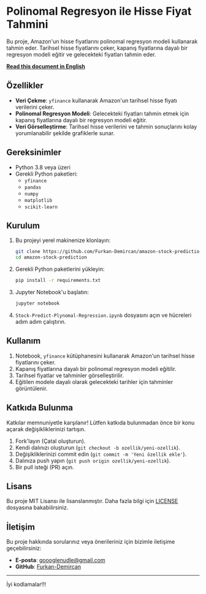 # Polinomal Regresyon ile Hisse Fiyat Tahmini

Bu proje, Amazon'un hisse fiyatlarını polinomal regresyon modeli kullanarak tahmin eder. Tarihsel hisse fiyatlarını çeker, kapanış fiyatlarına dayalı bir regresyon modeli eğitir ve gelecekteki fiyatları tahmin eder.

[**Read this document in English**](./README.md)

## Özellikler

- **Veri Çekme**: `yfinance` kullanarak Amazon'un tarihsel hisse fiyatı verilerini çeker.
- **Polinomal Regresyon Modeli**: Gelecekteki fiyatları tahmin etmek için kapanış fiyatlarına dayalı bir regresyon modeli eğitir.
- **Veri Görselleştirme**: Tarihsel hisse verilerini ve tahmin sonuçlarını kolay yorumlanabilir şekilde grafiklerle sunar.

## Gereksinimler

- Python 3.8 veya üzeri
- Gerekli Python paketleri:
    - `yfinance`
    - `pandas`
    - `numpy`
    - `matplotlib`
    - `scikit-learn`

## Kurulum

1. Bu projeyi yerel makinenize klonlayın:
    ```bash
    git clone https://github.com/Furkan-Demircan/amazon-stock-prediction.git
    cd amazon-stock-prediction
    ```

2. Gerekli Python paketlerini yükleyin:
    ```bash
    pip install -r requirements.txt
    ```

3. Jupyter Notebook'u başlatın:
    ```bash
    jupyter notebook
    ```

4. `Stock-Predict-Plynomal-Regression.ipynb` dosyasını açın ve hücreleri adım adım çalıştırın.

## Kullanım

1. Notebook, `yfinance` kütüphanesini kullanarak Amazon'un tarihsel hisse fiyatlarını çeker.
2. Kapanış fiyatlarına dayalı bir polinomal regresyon modeli eğitilir.
3. Tarihsel fiyatlar ve tahminler görselleştirilir.
4. Eğitilen modele dayalı olarak gelecekteki tarihler için tahminler görüntülenir.

## Katkıda Bulunma

Katkılar memnuniyetle karşılanır! Lütfen katkıda bulunmadan önce bir konu açarak değişikliklerinizi tartışın.

1. Fork'layın (Çatal oluşturun).
2. Kendi dalınızı oluşturun (`git checkout -b ozellik/yeni-ozellik`).
3. Değişikliklerinizi commit edin (`git commit -m 'Yeni özellik ekle'`).
4. Dalınıza push yapın (`git push origin ozellik/yeni-ozellik`).
5. Bir pull isteği (PR) açın.

## Lisans

Bu proje MIT Lisansı ile lisanslanmıştır. Daha fazla bilgi için [LICENSE](./LICENSE) dosyasına bakabilirsiniz.

## İletişim

Bu proje hakkında sorularınız veya önerileriniz için bizimle iletişime geçebilirsiniz:

- **E-posta**: goooglenudle@gmail.com
- **GitHub**: [Furkan-Demircan](https://github.com/Furkan-Demircan)

---

İyi kodlamalar!!!
